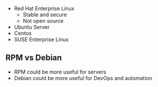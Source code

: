 - Red Hat Enterprise Linux
    - Stable and secure
    - Not open source
- Ubuntu Server
- Centos
- SUSE Enterprise Linux
## RPM vs Debian
- RPM could be more useful for servers
- Debian could be more useful for DevOps and automation